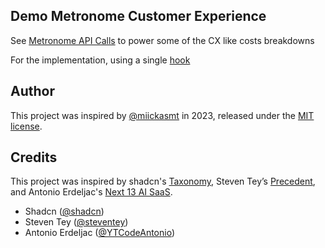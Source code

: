 ## Demo Metronome Customer Experience

See [Metronome API Calls](https://github.com/evregille/metronome-cx-demo/blob/main/actions/metronome.ts) to power some of the CX like costs breakdowns

For the implementation, using a single [hook](https://github.com/evregille/metronome-cx-demo/blob/main/hooks/use-metronome-config.tsx) 

## Author

This project was inspired by [@miickasmt](https://twitter.com/miickasmt) in 2023, released under the [MIT license](https://github.com/shadcn/taxonomy/blob/main/LICENSE.md).

## Credits

This project was inspired by shadcn's [Taxonomy](https://github.com/shadcn-ui/taxonomy), Steven Tey’s [Precedent](https://github.com/steven-tey/precedent), and Antonio Erdeljac's [Next 13 AI SaaS](https://github.com/AntonioErdeljac/next13-ai-saas).

- Shadcn ([@shadcn](https://twitter.com/shadcn))
- Steven Tey ([@steventey](https://twitter.com/steventey))
- Antonio Erdeljac ([@YTCodeAntonio](https://twitter.com/AntonioErdeljac))
